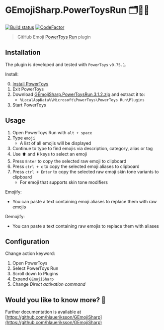 # GEmojiSharp.PowerToysRun 🗂️🔎🔌

[![Build status](https://github.com/hlaueriksson/GEmojiSharp/workflows/build/badge.svg)](https://github.com/hlaueriksson/GEmojiSharp/actions?query=workflow%3Abuild) [![CodeFactor](https://www.codefactor.io/repository/github/hlaueriksson/gemojisharp/badge)](https://www.codefactor.io/repository/github/hlaueriksson/gemojisharp)

> GitHub Emoji [PowerToys Run](https://docs.microsoft.com/en-us/windows/powertoys/run) plugin

## Installation

The plugin is developed and tested with `PowerToys` `v0.75.1`.

Install:

0. [Install PowerToys](https://docs.microsoft.com/en-us/windows/powertoys/install)
1. Exit PowerToys
2. Download [GEmojiSharp.PowerToysRun.3.1.2.zip](https://github.com/hlaueriksson/GEmojiSharp/releases/download/v3.1.2/GEmojiSharp.PowerToysRun.3.1.2.zip) and extract it to:
   - `%LocalAppData%\Microsoft\PowerToys\PowerToys Run\Plugins`
3. Start PowerToys

## Usage

1. Open PowerToys Run with `alt + space`
2. Type `emoji`
   - A list of all emojis will be displayed
3. Continue to type to find emojis via description, category, alias or tag
4. Use ⬆️ and ⬇️ keys to select an emoji
5. Press `Enter` to copy the selected raw emoji to clipboard
6. Press `ctrl + c` to copy the selected emoji aliases to clipboard
7. Press `ctrl + Enter` to copy the selected raw emoji skin tone variants to clipboard
   - For emoji that supports skin tone modifiers

Emojify:

- You can paste a text containing emoji aliases to replace them with raw emojis

Demojify:

- You can paste a text containing raw emojis to replace them with aliases

## Configuration

Change action keyword:

1. Open PowerToys
2. Select PowerToys Run
3. Scroll down to Plugins
4. Expand `GEmojiSharp`
5. Change *Direct activation command*

## Would you like to know more? 🤔

Further documentation is available at [https://github.com/hlaueriksson/GEmojiSharp](https://github.com/hlaueriksson/GEmojiSharp)
